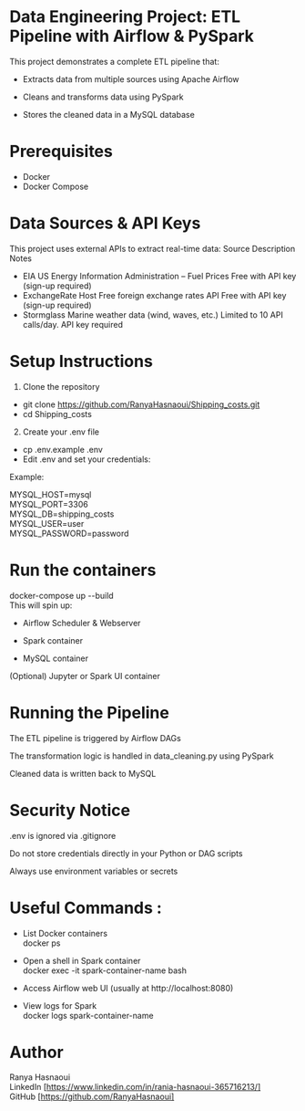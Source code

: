 # Data Engineering Project: ETL Pipeline with Airflow & PySpark

This project demonstrates a complete ETL pipeline that:

* Extracts data from multiple sources using Apache Airflow

* Cleans and transforms data using PySpark

* Stores the cleaned data in a MySQL database

# Prerequisites
* Docker
* Docker Compose

# Data Sources & API Keys
This project uses external APIs to extract real-time data:
Source	Description	Notes
* EIA	US Energy Information Administration – Fuel Prices	Free with API key (sign-up required)
* ExchangeRate Host	Free foreign exchange rates API	Free with API key (sign-up required)
* Stormglass	Marine weather data (wind, waves, etc.)	Limited to 10 API calls/day. API key required

# Setup Instructions
1. Clone the repository
* git clone https://github.com/RanyaHasnaoui/Shipping_costs.git
* cd Shipping_costs

2. Create your .env file
* cp .env.example .env
* Edit .env and set your credentials:

Example:

MYSQL_HOST=mysql  
MYSQL_PORT=3306  
MYSQL_DB=shipping_costs  
MYSQL_USER=user  
MYSQL_PASSWORD=password  

# Run the containers
docker-compose up --build  
This will spin up:  

* Airflow Scheduler & Webserver

* Spark container

* MySQL container

(Optional) Jupyter or Spark UI container

# Running the Pipeline
The ETL pipeline is triggered by Airflow DAGs

The transformation logic is handled in data_cleaning.py using PySpark

Cleaned data is written back to MySQL

# Security Notice
.env is ignored via .gitignore

Do not store credentials directly in your Python or DAG scripts

Always use environment variables or secrets

# Useful Commands :
* List Docker containers  
docker ps

* Open a shell in Spark container  
docker exec -it spark-container-name bash

* Access Airflow web UI (usually at http://localhost:8080)

* View logs for Spark  
docker logs spark-container-name  

# Author
Ranya Hasnaoui  
LinkedIn [https://www.linkedin.com/in/rania-hasnaoui-365716213/]  
GitHub [https://github.com/RanyaHasnaoui]  
